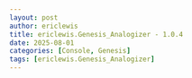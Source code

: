 ```yaml
---
layout: post
author: ericlewis
title: ericlewis.Genesis_Analogizer - 1.0.4
date: 2025-08-01
categories: [Console, Genesis]
tags: [ericlewis.Genesis_Analogizer]
---
```



